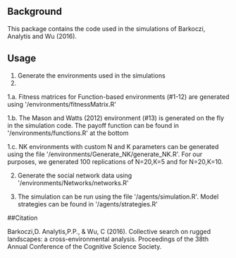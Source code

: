 ## Background

This package contains the code used in the simulations of Barkoczi, Analytis and Wu (2016).

## Usage
1. Generate the environments used in the simulations
2. 
1.a. Fitness matrices for Function-based environments (#1-12) are generated using '/environments/fitnessMatrix.R'

1.b. The Mason and Watts (2012) environment (#13) is generated on the fly in the simulation code. The payoff function can be found in '/environments/functions.R' at the bottom

1.c. NK environments with custom N and K parameters can be generated using the file '/environments/Generate_NK/generate_NK.R'. For our purposes, we generated 100 replications of N=20,K=5 and for N=20,K=10.

2. Generate the social network data using '/environments/Networks/networks.R'

3. The simulation can be run using the file '/agents/simulation.R'. Model strategies can be found in '/agents/strategies.R'


##Citation

Barkoczi,D. Analytis,P.P., \& Wu, C (2016). Collective search on rugged landscapes: a cross-environmental analysis. Proceedings of the 38th Annual Conference of the Cognitive Science Society.
